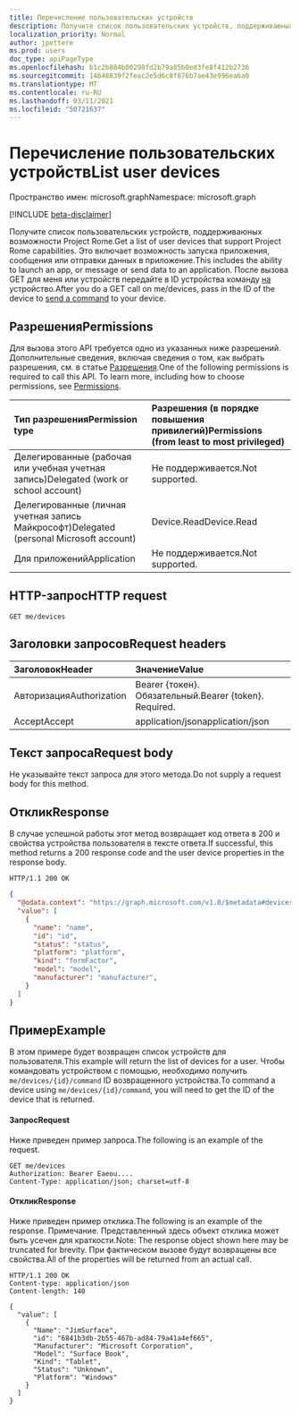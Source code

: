 ```yaml
---
title: Перечисление пользовательских устройств
description: Получите список пользовательских устройств, поддерживаюных возможности Project Rome. Это включает возможность запуска приложения, сообщения или отправки данных в приложение. После вызова GET для меня или устройств передайте в ID устройства команду на устройство.
localization_priority: Normal
author: jpettere
ms.prod: users
doc_type: apiPageType
ms.openlocfilehash: b1c2b884b00298fd2b79a85b0ed3fe8f412b2736
ms.sourcegitcommit: 14648839f2feac2e5d6c8f876b7ae43e996ea6a0
ms.translationtype: MT
ms.contentlocale: ru-RU
ms.lasthandoff: 03/11/2021
ms.locfileid: "50721637"
---
```

# <a name="list-user-devices"></a><span data-ttu-id="fcda7-105">Перечисление пользовательских устройств</span><span class="sxs-lookup"><span data-stu-id="fcda7-105">List user devices</span></span>

<span data-ttu-id="fcda7-106">Пространство имен: microsoft.graph</span><span class="sxs-lookup"><span data-stu-id="fcda7-106">Namespace: microsoft.graph</span></span>

[!INCLUDE [beta-disclaimer](../../includes/beta-disclaimer.md)]

<span data-ttu-id="fcda7-107">Получите список пользовательских устройств, поддерживаюных возможности Project Rome.</span><span class="sxs-lookup"><span data-stu-id="fcda7-107">Get a list of user devices that support Project Rome capabilities.</span></span> <span data-ttu-id="fcda7-108">Это включает возможность запуска приложения, сообщения или отправки данных в приложение.</span><span class="sxs-lookup"><span data-stu-id="fcda7-108">This includes the ability to launch an app, or message or send data to an application.</span></span> <span data-ttu-id="fcda7-109">После вызова GET для меня или устройств передайте в ID устройства команду [на](send-device-command.md) устройство.</span><span class="sxs-lookup"><span data-stu-id="fcda7-109">After you do a GET call on me/devices, pass in the ID of the device to [send a command](send-device-command.md) to your device.</span></span>

## <a name="permissions"></a><span data-ttu-id="fcda7-110">Разрешения</span><span class="sxs-lookup"><span data-stu-id="fcda7-110">Permissions</span></span>

<span data-ttu-id="fcda7-p103">Для вызова этого API требуется одно из указанных ниже разрешений. Дополнительные сведения, включая сведения о том, как выбрать разрешения, см. в статье [Разрешения](/graph/permissions-reference).</span><span class="sxs-lookup"><span data-stu-id="fcda7-p103">One of the following permissions is required to call this API. To learn more, including how to choose permissions, see [Permissions](/graph/permissions-reference).</span></span>


|<span data-ttu-id="fcda7-113">Тип разрешения</span><span class="sxs-lookup"><span data-stu-id="fcda7-113">Permission type</span></span>      | <span data-ttu-id="fcda7-114">Разрешения (в порядке повышения привилегий)</span><span class="sxs-lookup"><span data-stu-id="fcda7-114">Permissions (from least to most privileged)</span></span>              |
|:--------------------|:---------------------------------------------------------|
|<span data-ttu-id="fcda7-115">Делегированные (рабочая или учебная учетная запись)</span><span class="sxs-lookup"><span data-stu-id="fcda7-115">Delegated (work or school account)</span></span> | <span data-ttu-id="fcda7-116">Не поддерживается.</span><span class="sxs-lookup"><span data-stu-id="fcda7-116">Not supported.</span></span>    |
|<span data-ttu-id="fcda7-117">Делегированные (личная учетная запись Майкрософт)</span><span class="sxs-lookup"><span data-stu-id="fcda7-117">Delegated (personal Microsoft account)</span></span> | <span data-ttu-id="fcda7-118">Device.Read</span><span class="sxs-lookup"><span data-stu-id="fcda7-118">Device.Read</span></span>    |
|<span data-ttu-id="fcda7-119">Для приложений</span><span class="sxs-lookup"><span data-stu-id="fcda7-119">Application</span></span> | <span data-ttu-id="fcda7-120">Не поддерживается.</span><span class="sxs-lookup"><span data-stu-id="fcda7-120">Not supported.</span></span> |

## <a name="http-request"></a><span data-ttu-id="fcda7-121">HTTP-запрос</span><span class="sxs-lookup"><span data-stu-id="fcda7-121">HTTP request</span></span>

<!-- { "blockType": "ignored" } -->

```http
GET me/devices
```

## <a name="request-headers"></a><span data-ttu-id="fcda7-122">Заголовки запросов</span><span class="sxs-lookup"><span data-stu-id="fcda7-122">Request headers</span></span>

| <span data-ttu-id="fcda7-123">Заголовок</span><span class="sxs-lookup"><span data-stu-id="fcda7-123">Header</span></span> |<span data-ttu-id="fcda7-124">Значение</span><span class="sxs-lookup"><span data-stu-id="fcda7-124">Value</span></span>
|:----|:------|
|<span data-ttu-id="fcda7-125">Авторизация</span><span class="sxs-lookup"><span data-stu-id="fcda7-125">Authorization</span></span>| <span data-ttu-id="fcda7-p104">Bearer {токен}. Обязательный.</span><span class="sxs-lookup"><span data-stu-id="fcda7-p104">Bearer {token}. Required.</span></span> |
|<span data-ttu-id="fcda7-128">Accept</span><span class="sxs-lookup"><span data-stu-id="fcda7-128">Accept</span></span> | <span data-ttu-id="fcda7-129">application/json</span><span class="sxs-lookup"><span data-stu-id="fcda7-129">application/json</span></span> |

## <a name="request-body"></a><span data-ttu-id="fcda7-130">Текст запроса</span><span class="sxs-lookup"><span data-stu-id="fcda7-130">Request body</span></span>
<span data-ttu-id="fcda7-131">Не указывайте текст запроса для этого метода.</span><span class="sxs-lookup"><span data-stu-id="fcda7-131">Do not supply a request body for this method.</span></span>

## <a name="response"></a><span data-ttu-id="fcda7-132">Отклик</span><span class="sxs-lookup"><span data-stu-id="fcda7-132">Response</span></span>

<span data-ttu-id="fcda7-133">В случае успешной работы этот метод возвращает код ответа в 200 и свойства устройства пользователя в тексте ответа.</span><span class="sxs-lookup"><span data-stu-id="fcda7-133">If successful, this method returns a 200 response code and the user device properties in the response body.</span></span>

<!-- { "blockType": "ignored" } -->

```http
HTTP/1.1 200 OK
```

<!-- { "blockType": "ignored" } -->

```json
{
  "@odata.context": "https://graph.microsoft.com/v1.0/$metadata#devices",
  "value": [
    {
      "name": "name",
      "id": "id",
      "status": "status",
      "platform": "platform",
      "kind": "formFactor",
      "model": "model",
      "manufacturer": "manufacturer",
    }
  ]
}
```

## <a name="example"></a><span data-ttu-id="fcda7-134">Пример</span><span class="sxs-lookup"><span data-stu-id="fcda7-134">Example</span></span>
<span data-ttu-id="fcda7-135">В этом примере будет возвращен список устройств для пользователя.</span><span class="sxs-lookup"><span data-stu-id="fcda7-135">This example will return the list of devices for a user.</span></span> <span data-ttu-id="fcda7-136">Чтобы командовать устройством с помощью, необходимо получить `me/devices/{id}/command` ID возвращенного устройства.</span><span class="sxs-lookup"><span data-stu-id="fcda7-136">To command a device using `me/devices/{id}/command`, you will need to get the ID of the device that is returned.</span></span>

#### <a name="request"></a><span data-ttu-id="fcda7-137">Запрос</span><span class="sxs-lookup"><span data-stu-id="fcda7-137">Request</span></span>

<span data-ttu-id="fcda7-138">Ниже приведен пример запроса.</span><span class="sxs-lookup"><span data-stu-id="fcda7-138">The following is an example of the request.</span></span>

<!-- {
  "blockType": "ignored",
  "name": "list_devices"
}-->

```http
GET me/devices
Authorization: Bearer Eaeou....
Content-Type: application/json; charset=utf-8
```

#### <a name="response"></a><span data-ttu-id="fcda7-139">Отклик</span><span class="sxs-lookup"><span data-stu-id="fcda7-139">Response</span></span>

<span data-ttu-id="fcda7-140">Ниже приведен пример отклика.</span><span class="sxs-lookup"><span data-stu-id="fcda7-140">The following is an example of the response.</span></span> <span data-ttu-id="fcda7-141">Примечание. Представленный здесь объект отклика может быть усечен для краткости.</span><span class="sxs-lookup"><span data-stu-id="fcda7-141">Note: The response object shown here may be truncated for brevity.</span></span> <span data-ttu-id="fcda7-142">При фактическом вызове будут возвращены все свойства.</span><span class="sxs-lookup"><span data-stu-id="fcda7-142">All of the properties will be returned from an actual call.</span></span>

<!-- {
  "blockType": "ignored",
  "truncated": true,
  "@odata.type": "microsoft.graph.device",
  "isCollection": true
} -->

```http
HTTP/1.1 200 OK
Content-type: application/json
Content-length: 140

{
  "value": [
    {
      "Name": "JimSurface",
      "id": "6841b3db-2b55-467b-ad84-79a41a4ef665",
      "Manufacturer": "Microsoft Corporation",
      "Model": "Surface Book",
      "Kind": "Tablet",
      "Status": "Unknown",
      "Platform": "Windows"
    }
  ]
}
```


